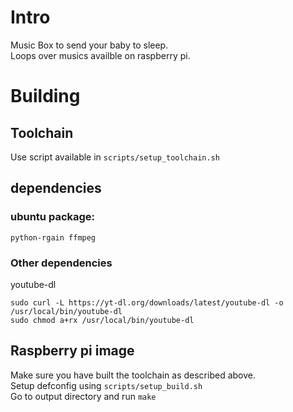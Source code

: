 # Intro
Music Box to send your baby to sleep.  
Loops over musics availble on raspberry pi.

# Building
## Toolchain
Use script available in `scripts/setup_toolchain.sh`

## dependencies
### ubuntu package:
`python-rgain ffmpeg`

### Other dependencies
youtube-dl
```
sudo curl -L https://yt-dl.org/downloads/latest/youtube-dl -o /usr/local/bin/youtube-dl
sudo chmod a+rx /usr/local/bin/youtube-dl
```

## Raspberry pi image
Make sure you have built the toolchain as described above.  
Setup defconfig using `scripts/setup_build.sh`  
Go to output directory and run `make`
